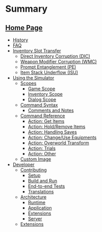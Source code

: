 # Summary

[Home Page](./index.md)
---
- [History](./history.md)
- [FAQ](./faq.md)
- [Inventory Slot Transfer](./ist/index.md)
  - [Direct Inventory Corruption (DIC)](./ist/dic.md)
  - [Weapon Modifier Corruption (WMC)](./ist/wmc.md)
  - [Prompt Entanglement (PE)]()
  - [Item Stack Underflow (ISU)]()
- [Using the Simulator](./user/index.md)
  - [Scopes](./scope.md)
    - [Game Scope]()
    - [Inventory Scope]()
    - [Dialog Scope]()
  - [Command Syntax](./user/syntax.md)
    - [Comments and Notes](./user/syntax_comment.md)
  - [Command Reference](./user/commands.md)
    - [Action: Get Items](./action/get.md)
    - [Action: Hold/Remove Items]()
    - [Action: Handling Saves]()
    - [Action: Change/Use Equipments]()
    - [Action: Overworld Transform]()
    - [Action: Trials]()
    - [Action: Other]()
  - [Custom Image](./user/custom_image.md)
- [Developer](./developer/index.md)
  - [Contributing](./developer/contributing/index.md)
    - [Setup](./developer/contributing/setup.md)
    - [Build and Run](./developer/contributing/run.md)
    - [End-to-end Tests]()
    - [Translations](./developer/contributing/translation.md)
  - [Architecture](./developer/arch/index.md)
    - [Runtime]()
    - [Application]()
    - [Extensions]()
    - [Server]()
  - [Extensions](./developer/extensions/temp.md)
